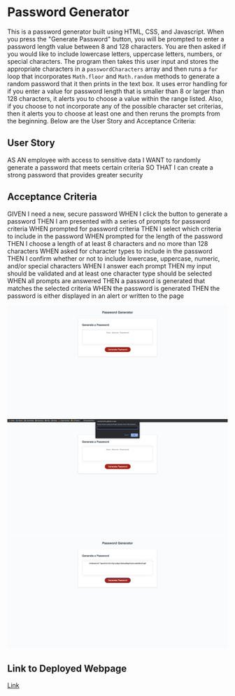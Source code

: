 # Password Generator
This is a password generator built using HTML, CSS, and Javascript. When you press the "Generate Password" button, you will be prompted to enter a password length value between 8 and 128 characters. You are then asked if you would like to include lowercase letters, uppercase letters, numbers, or special characters. The program then takes this user input and stores the appropriate characters in a ```passwordCharacters``` array and then runs a ```for``` loop that incorporates ```Math.floor``` and ```Math.random``` methods to generate a random password that it then prints in the text box. It uses error handling for if you enter a value for password length that is smaller than 8 or larger than 128 characters, it alerts you to choose a value within the range listed. Also, if you choose to not incorporate any of the possible character set criterias, then it alerts you to choose at least one and then reruns the prompts from the beginning. Below are the User Story and Acceptance Criteria:

## User Story
AS AN employee with access to sensitive data
I WANT to randomly generate a password that meets certain criteria
SO THAT I can create a strong password that provides greater security

## Acceptance Criteria
GIVEN I need a new, secure password
WHEN I click the button to generate a password
THEN I am presented with a series of prompts for password criteria
WHEN prompted for password criteria
THEN I select which criteria to include in the password
WHEN prompted for the length of the password
THEN I choose a length of at least 8 characters and no more than 128 characters
WHEN asked for character types to include in the password
THEN I confirm whether or not to include lowercase, uppercase, numeric, and/or special characters
WHEN I answer each prompt
THEN my input should be validated and at least one character type should be selected
WHEN all prompts are answered
THEN a password is generated that matches the selected criteria
WHEN the password is generated
THEN the password is either displayed in an alert or written to the page

![screenshot of deployed portfolio start screen](/assets/images/startscreen.png)
![screenshot of beginning of prompt phase](/assets/images/prompts.png)
![screenshot of a completed generated password](/assets/images/generatedpassword.png)

## Link to Deployed Webpage
<a href="https://ryanharrishtx.github.io/password-generator">Link</a>